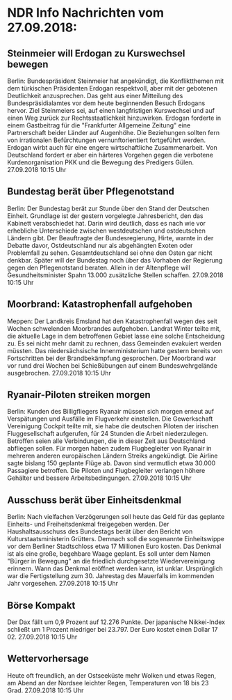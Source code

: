 # NDR Info Nachrichten vom 27.09.2018:


## Steinmeier will Erdogan zu Kurswechsel bewegen
Berlin: Bundespräsident Steinmeier hat angekündigt, die Konfliktthemen mit dem türkischen Präsidenten Erdogan respektvoll, aber mit der gebotenen Deutlichkeit anzusprechen. Das geht aus einer Mitteilung des Bundespräsidialamtes vor dem heute beginnenden Besuch Erdogans hervor. Ziel Steinmeiers sei, auf einen langfristigen Kurswechsel und auf einen Weg zurück zur Rechtsstaatlichkeit hinzuwirken. Erdogan forderte in einem Gastbeitrag für die "Frankfurter Allgemeine Zeitung" eine Partnerschaft beider Länder auf Augenhöhe. Die Beziehungen sollten fern von irrationalen Befürchtungen vernunftorientiert fortgeführt werden. Erdogan wirbt auch für eine engere wirtschaftliche Zusammenarbeit. Von Deutschland fordert er aber ein härteres Vorgehen gegen die verbotene Kurdenorganisation PKK und die Bewegung des Predigers Gülen. 27.09.2018 10:15 Uhr 

## Bundestag berät über Pflegenotstand
Berlin: Der Bundestag berät zur Stunde über den Stand der Deutschen Einheit. Grundlage ist der gestern vorgelegte Jahresbericht, den das Kabinett verabschiedet hat. Darin wird deutlich, dass es nach wie vor erhebliche Unterschiede zwischen westdeutschen und ostdeutschen Ländern gibt. Der Beauftragte der Bundesregierung, Hirte, warnte in der Debatte davor, Ostdeutschland nur als abgehängten Exoten oder Problemfall zu sehen. Gesamtdeutschland sei ohne den Osten gar nicht denkbar. Später will der Bundestag noch über das Vorhaben der Regierung gegen den Pflegenotstand beraten. Allein in der Altenpflege will Gesundheitsminister Spahn 13.000 zusätzliche Stellen schaffen. 27.09.2018 10:15 Uhr 

## Moorbrand: Katastrophenfall aufgehoben
Meppen: Der Landkreis Emsland hat den Katastrophenfall wegen des seit Wochen schwelenden Moorbrandes aufgehoben. Landrat Winter teilte mit, die aktuelle Lage in dem betroffenen Gebiet lasse eine solche Entscheidung zu. Es sei nicht mehr damit zu rechnen, dass Gemeinden evakuiert werden müssten. Das niedersächsische Innenministerium hatte gestern bereits von Fortschritten bei der Brandbekämpfung gesprochen. Der Moorbrand war vor rund drei Wochen bei Schießübungen auf einem Bundeswehrgelände ausgebrochen. 27.09.2018 10:15 Uhr 

## Ryanair-Piloten streiken morgen
Berlin: Kunden des Billigfliegers Ryanair müssen sich morgen erneut auf Verspätungen und Ausfälle im Flugverkehr einstellen. Die Gewerkschaft Vereinigung Cockpit teilte mit, sie habe die deutschen Piloten der irischen Fluggesellschaft aufgerufen, für 24 Stunden die Arbeit niederzulegen. Betroffen seien alle Verbindungen, die in dieser Zeit aus Deutschland abfliegen sollen. Für morgen haben zudem Flugbegleiter von Ryanair in mehreren anderen europäischen Ländern Streiks angekündigt. Die Airline sagte bislang 150 geplante Flüge ab. Davon sind vermutlich etwa 30.000 Passagiere betroffen. Die Piloten und Flugbegleiter verlangen höhere Gehälter und bessere Arbeitsbedingungen. 27.09.2018 10:15 Uhr 

## Ausschuss berät über Einheitsdenkmal
Berlin: Nach vielfachen Verzögerungen soll heute das Geld für das geplante Einheits- und Freiheitsdenkmal freigegeben werden. Der Haushaltsausschuss des Bundestags berät über den Bericht von Kulturstaatsministerin Grütters. Demnach soll die sogenannte Einheitswippe vor dem Berliner Stadtschloss etwa 17 Millionen Euro kosten. Das Denkmal ist als eine große, begehbare Waage geplant. Es soll unter dem Namen "Bürger in Bewegung" an die friedlich durchgesetzte Wiedervereinigung erinnern. Wann das Denkmal eröffnet werden kann, ist unklar. Ursprünglich war die Fertigstellung zum 30. Jahrestag des Mauerfalls im kommenden Jahr vorgesehen. 27.09.2018 10:15 Uhr 

## Börse Kompakt
Der Dax fällt um 0,9 Prozent auf 12.276 Punkte. Der japanische Nikkei-Index schließt um 1 Prozent  niedriger bei 23.797. Der Euro kostet einen Dollar 17 02. 27.09.2018 10:15 Uhr 

## Wettervorhersage
Heute oft freundlich, an der Ostseeküste mehr Wolken und etwas Regen, am Abend an der Nordsee leichter Regen, Temperaturen von 18 bis 23 Grad. 27.09.2018 10:15 Uhr 
